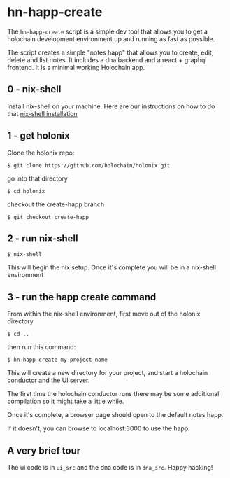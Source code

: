 # hn-happ-create

The `hn-happ-create` script is a simple dev tool that allows you to get a holochain development environment up and running as fast as possible.

The script creates a simple "notes happ" that allows you to create, edit, delete and list notes. It includes a dna backend and a react + graphql frontend. It is a minimal working Holochain app.

## 0 - nix-shell

Install nix-shell on your machine. Here are our instructions on how to do that [nix-shell installation](fixme)

## 1 - get holonix

Clone the holonix repo:

`$ git clone https://github.com/holochain/holonix.git`

go into that directory

`$ cd holonix`

checkout the create-happ branch

`$ git checkout create-happ`

## 2 - run nix-shell

`$ nix-shell`

This will begin the nix setup. Once it's complete you will be in a nix-shell environment

## 3 - run the happ create command

From within the nix-shell environment, first move out of the holonix directory

`$ cd ..`

then run this command:

`$ hn-happ-create my-project-name`

This will create a new directory for your project, and start a holochain conductor and the UI server.

The first time the holochain conductor runs there may be some additional compilation so it might take a little while.

Once it's complete, a browser page should open to the default notes happ.

If it doesn't, you can browse to localhost:3000 to use the happ.

## A very brief tour

The ui code is in `ui_src` and the dna code is in `dna_src`. Happy hacking!